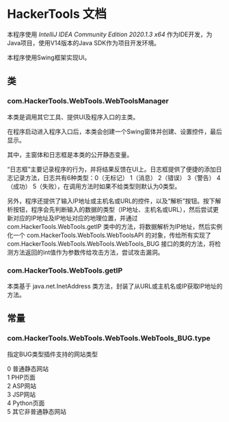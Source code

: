 # HackerTools 文档

本程序使用 *IntelliJ IDEA Community Edition 2020.1.3 x64* 作为IDE开发，为Java项目，使用V14版本的Java SDK作为项目开发环境。  

本程序使用Swing框架实现UI。

## 类

### com.HackerTools.WebTools.WebToolsManager

本类是调用其它工具、提供UI及程序入口的主类。

在程序启动进入程序入口后，本类会创建一个Swing窗体并创建、设置控件，最后显示。

其中，主窗体和日志框是本类的公开静态变量。

“日志框”主要记录程序的行为，并将结果反馈在UI上。日志框提供了便捷的添加日志记录方法，日志共有6种类型：0（无标记） 1（消息） 2（错误） 3（警告） 4（成功） 5（失败），在调用方法时如果不给类型则默认为0类型。

另外，程序还提供了输入IP地址或主机名或URL的控件，以及“解析”按钮。按下解析按钮，程序会先判断输入的数据的类型（IP地址、主机名或URL），然后尝试更新对应的IP地址及IP地址对应的地理位置，并通过 com.HackerTools.WebTools.getIP 类中的方法，将数据解析为IP地址，然后实例化一个 com.HackerTools.WebTools.WebToolsAPI 的对象，传给所有实现了 com.HackerTools.WebTools.WebTools.WebTools_BUG 接口的类的方法，将检测方法返回的int值作为参数传给攻击方法，尝试攻击漏洞。

### com.HackerTools.WebTools.getIP

本类基于 java.net.InetAddress 类方法，封装了从URL或主机名或IP获取IP地址的方法。

## 常量  

### com.HackerTools.WebTools.WebTools.WebTools_BUG.type

指定BUG类型插件支持的网站类型  

0   普通静态网站  
1   PHP页面  
2   ASP网站   
3   JSP网站   
4   Python页面    
5   其它非普通静态网站   